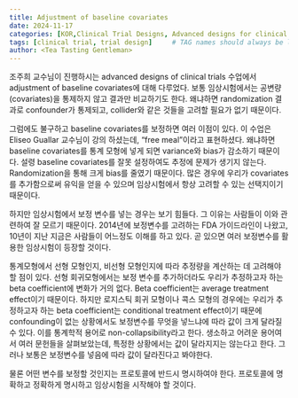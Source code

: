 ```yaml
---
title: Adjustment of baseline covariates
date: 2024-11-17
categories: [KOR,Clinical Trial Designs, Advanced designs for clinical trial]
tags: [clinical trial, trial design]     # TAG names should always be lowercase
author: <Tea Tasting Gentleman>
---
```


조주희 교수님이 진행하시는 advanced designs of clinical trials 수업에서 adjustment of baseline covariates에 대해 다루었다. 보통 임상시험에서는 공변량 (covariates)을 통제하지 않고 결과만 비교하기도 한다. 왜냐하면 randomization 결과로 confounder가 통제되고, collider와 같은 것들을 고려할 필요가 없기 때문이다. 

그럼에도 불구하고 baseline covariates를 보정하면 여러 이점이 있다. 이 수업은 Eliseo Guallar 교수님이 강의 하셨는데, “free meal”이라고 표현하셨다. 왜냐하면 baseline covariates를 통계 모형에 넣게 되면 variance와 bias가 감소하기 때문이다. 설령 baseline covariates를 잘못 설정하여도 추정에 문제가 생기지 않는다. Randomization을 통해 크게 bias를 줄였기 때문이다. 많은 경우에 우리가 covariates를 추가함으로써 유익을 얻을 수 있으며 임상시험에서 항상 고려할 수 있는 선택지이기 때문이다.

하지만 임상시험에서 보정 변수를 넣는 경우는 보기 힘들다. 그 이유는 사람들이 이와 관련하여 잘 모르기 때문이다. 2014년에 보정변수를 고려하는 FDA 가이드라인이 나왔고, 10년이 지난 지금은 사람들이 어느정도 이해를 하고 있다. 곧 있으면 여러 보정변수를 활용한 임상시험이 등장할 것이다.

통계모형에서 선형 모형인지, 비선형 모형인지에 따라 추정량을 계산하는 데 고려해야 할 점이 있다. 선형 회귀모형에서는 보정 변수를 추가하더라도 우리가 추정하고자 하는 beta coefficient에 변화가 거의 없다. Beta coefficient는 average treatment effect이기 때문이다. 하지만 로지스틱 회귀 모형이나 콕스 모형의 경우에는 우리가 추정하고자 하는 beta coefficient는 conditional treatment effect이기 때문에 confounding이 없는 상황에서도 보정변수를 무엇을 넣느냐에 따라 값이 크게 달라질 수 있다. 이를 통계학적 용어로 non-collapsibility라고 한다. 생소하고 어려운 용어여서 여러 문헌들을 살펴보았는데, 특정한 상황에서는 값이 달라지지는 않는다고 한다. 그러나 보통은 보정변수를 넣음에 따라 값이 달라진다고 봐야한다. 

물론 어떤 변수를 보정할 것인지는 프로토콜에 반드시 명시하여야 한다. 프로토콜에 명확하고 정확하게 명시하고 임상시험을 시작해야 할 것이다. 
